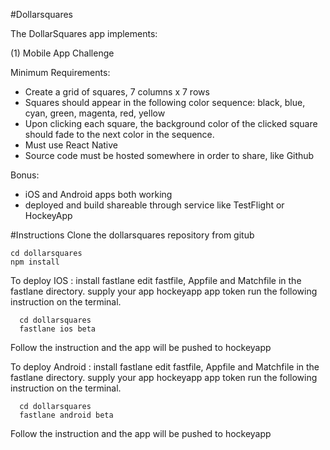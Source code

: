 #Dollarsquares

The DollarSquares app implements:

(1) Mobile App Challenge

Minimum Requirements: 
- Create a grid of squares, 7 columns x 7 rows
- Squares should appear in the following color sequence: black, blue, cyan, green, magenta, red, yellow
- Upon clicking each square, the background color of the clicked square should fade to the next color in the sequence.
- Must use React Native 
- Source code must be hosted somewhere in order to share, like Github

Bonus:
- iOS and Android apps both working
- deployed and build shareable through service like TestFlight or HockeyApp

#Instructions
  Clone the dollarsquares repository from gitub
  ```
  cd dollarsquares
  npm install
  ```
  
  To deploy IOS : 
    install fastlane 
    edit fastfile, Appfile and Matchfile in the fastlane directory.
    supply your app hockeyapp app token 
    run the following instruction on the terminal.
    
      cd dollarsquares
      fastlane ios beta
     
      
  Follow the instruction and the app will be pushed to hockeyapp
  
  To deploy Android : 
    install fastlane 
    edit fastfile, Appfile and Matchfile in the fastlane directory.
    supply your app hockeyapp app token 
    run the following instruction on the terminal.
     
      
      cd dollarsquares
      fastlane android beta
     
      
  Follow the instruction and the app will be pushed to hockeyapp
    
    
    
